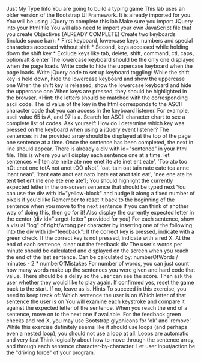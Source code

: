Just My Type
Info
You are going to build a typing game
This lab uses an older version of the Bootstrap UI Framework. It is already imported for you.
You will be using JQuery to complete this lab
Make sure you import JQuery into your html file
You will also need to import your own JavaScript file that you create
Objectives
(ALREADY COMPLETE) Create two keyboards (include space bar): * First keyboard, lowercase keys, numbers and special characters accessed without shift * Second, keys accessed while holding down the shift key * Exclude keys like tab, delete, shift, command, ctl, caps, option/alt & enter
The lowercase keyboard should be the only one displayed when the page loads. Write code to hide the uppercase keyboard when the page loads.
Write jQuery code to set up keyboard toggling:
While the shift key is held down, hide the lowercase keyboard and show the uppercase one
When the shift key is released, show the lowercase keyboard and hide the uppercase one
When keys are pressed, they should be highlighted in the browser. *Hint: the letters should be matched with the corresponding ascii code. The id value of the key in the html corresponds to the ASCII character code that you can access in the keyboard listener. For example, ascii value 65 is A, and 97 is a. Search for ASCII character chart to see a complete list of codes. Ask yourself: How do I determine which key was pressed on the keyboard when using a jQuery event listener?
The sentences in the provided array should be displayed at the top of the page one sentence at a time. Once the sentence has been completed, the next in line should appear. There is already a div with id="sentence" in your html file. This is where you will display each sentence one at a time.
let sentences = ['ten ate neite ate nee enet ite ate inet ent eate', 'Too ato too nOt enot one totA not anot tOO aNot', 'oat itain oat tain nate eate tea anne inant nean', 'itant eate anot eat nato inate eat anot tain eat', 'nee ene ate ite tent tiet ent ine ene ete ene ate'];
You should highlight the currently expected letter in the on-screen sentence that should be typed next
You can use the div with id="yellow-block" and nudge it along a fixed number of pixels if you'd like
Remember to reset it back to the beginning of the sentence when you move to the next sentence
If you can think of another way of doing this, then go for it!
Also display the currently expected letter in the center (div id="target-letter" provided for you)
For each sentence, show a visual "log" of right/wrong per character by inserting one of the following into the div with id="feedback":
If the correct key is pressed, indicate with a green check.
If the correct key is not pressed, indicate with a red X.
At the end of each sentence, clear out the feedback div
The user's words per minute should be calculated and displayed on the screen when you reach the end of the last sentence.
Can be calculated by: numberOfWords / minutes - 2 * numberOfMistakes
For number of words, you can just count how many words make up the sentences you were given and hard code that value.
There should be a delay so the user can see the score. Then ask the user whether they would like to play again.
If confirmed yes, reset the game back to the start.
If no, leave as is.
Hints
To succeed in this exercise, you need to keep track of:
Which sentence the user is on
Which letter of that sentence the user is on
You will examine each keystroke and compare it against the expected letter of the sentence. When you reach the end of a sentence, move on to the next one if available.
For the feedback green checks and red X, you may use Bootstrap glyphicons for 'ok' and 'remove'.
While this exercise definitely seems like it should use loops (and perhaps even a nested loop), you should not use a loop at all.
Loops are automatic and very fast
Think logically about how to move through the sentence array, and through each sentence character-by-character.
Let user input/action be the "driving force" of your program.